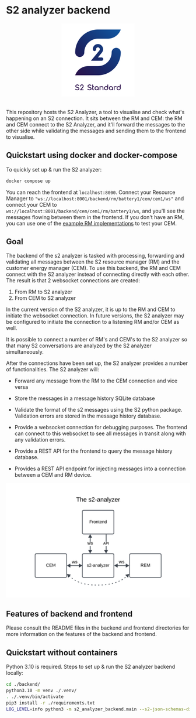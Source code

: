 # S2 analyzer backend

<div align="center">
    <a href="https://s2standard.org"><img src="./diagrams/Logo-S2.svg" width="200" height="200" /></a>
</div>
<br />

This repository hosts the S2 Analyzer, a tool to visualise and check what's happening on an S2 connection. It sits between the RM and CEM: the RM and CEM connect to the S2 Analyzer, and it'll forward the messages to the other side while validating the messages and sending them to the frontend to visualise.

## Quickstart using docker and docker-compose

To quickly set up & run the S2 analyzer:
```bash
docker compose up
```

You can reach the frontend at `localhost:8000`. Connect your Resource Manager to `"ws://localhost:8001/backend/rm/battery1/cem/cem1/ws"` and connect your CEM to `ws://localhost:8001/backend/cem/cem1/rm/battery1/ws`, and you'll see the messages flowing between them in the frontend. If you don't have an RM, you can use one of the [example RM implementations](https://github.com/flexiblepower/s2-example-implementations) to test your CEM.

## Goal

The backend of the s2 analyzer is tasked with processing, forwarding and validating all messages between the S2 resource manager (RM) and the customer energy manager (CEM). To use this backend, the RM and CEM connect with the S2 analyzer instead of connecting directly with each other. The result is that 2 websocket connections are created:
  1. From RM to S2 analyzer
  2. From CEM to S2 analyzer

In the current version of the S2 analyzer, it is up to the RM and CEM to initiate the websocket connection. In future versions, the S2 analyzer may be configured to initiate the connection to a listening RM and/or CEM as well.

It is possible to connect a number of RM's and CEM's to the S2 analyzer so that many S2 conversations are analyzed by the S2 analyzer simultaneously.

After the connections have been set up, the S2 analyzer provides a number of functionalities. The S2 analyzer will:
- Forward any message from the RM to the CEM connection and vice versa
- Store the messages in a message history SQLite database
- Validate the format of the s2 messages using the S2 python package. Validation errors are stored in the message history database.

- Provide a websocket connection for debugging purposes. The frontend can connect to this websocket to see all messages in transit along with any validation errors.
- Provide a REST API for the frontend to query the message history database.
- Provides a REST API endpoint for injecting messages into a connection between a CEM and RM device.

![Analyzer Structure](./diagrams/s2-project_basic.png)

## Features of backend and frontend

Please consult the README files in the backend and frontend directories for more information on the features of the backend and frontend.

## Quickstart without containers
Python 3.10 is required. Steps to set up & run the S2 analyzer backend locally:
```bash
cd ./backend/
python3.10 -m venv ./.venv/
. ./.venv/bin/activate
pip3 install -r ./requirements.txt
LOG_LEVEL=info python3 -m s2_analyzer_backend.main --s2-json-schemas-dir ./s2-ws-json/s2-json-schema/
```

